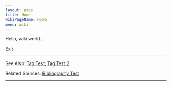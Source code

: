 ```yaml
---
layout: page
title: Home
wikiPageName: Home
menu: wiki
---
```


Hello, wiki world...

[Exit](/wiki/Exit)


***
See Also: [Tag Test](Tag-Test), [Tag Test 2](/wiki/Tag-Test-2)

Related Sources: [Bibliography Test](/wiki/Bibliography-Test)
*** 
